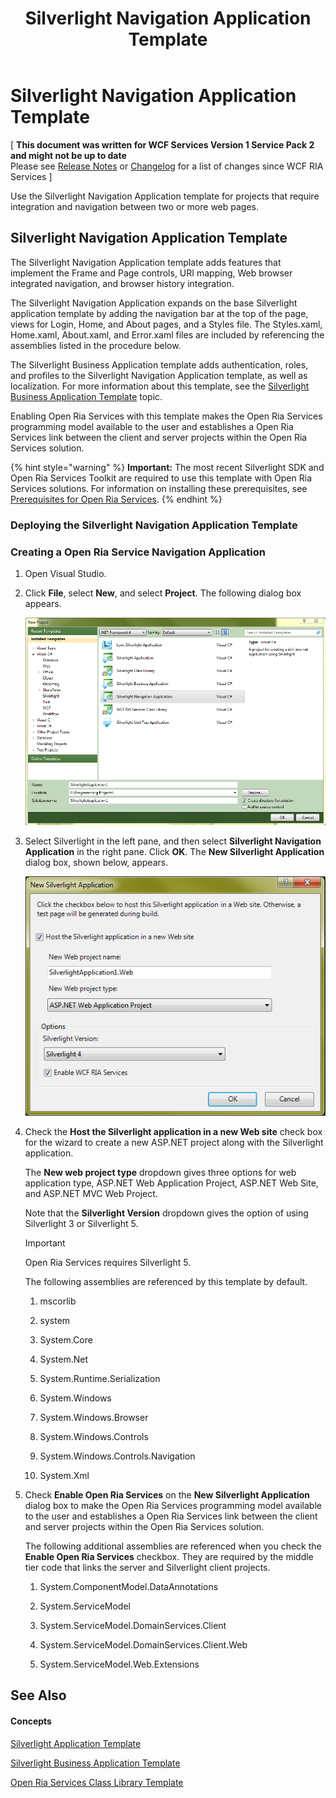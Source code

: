 ﻿---
title: Silverlight Navigation Application Template
TOCTitle: Silverlight Navigation Application Template
ms:assetid: 49a70018-48c6-4918-a6a6-775ea814248d
ms:mtpsurl: https://msdn.microsoft.com/en-us/library/Hh180767(v=VS.91)
ms:contentKeyID: 35437167
ms.date: 08/19/2013
mtps_version: v=VS.91
---

# Silverlight Navigation Application Template

\[ **This document was written for WCF Services Version 1 Service Pack 2 and might not be up to date** <br />
Please see [Release Notes](https://github.com/OpenRIAServices/OpenRiaServices/releases) or [Changelog](https://github.com/OpenRIAServices/OpenRiaServices/blob/main/Changelog.md) for a list of changes since WCF RIA Services \]

Use the Silverlight Navigation Application template for projects that require integration and navigation between two or more web pages.

## Silverlight Navigation Application Template

The Silverlight Navigation Application template adds features that implement the Frame and Page controls, URI mapping, Web browser integrated navigation, and browser history integration.

The Silverlight Navigation Application expands on the base Silverlight application template by adding the navigation bar at the top of the page, views for Login, Home, and About pages, and a Styles file. The Styles.xaml, Home.xaml, About.xaml, and Error.xaml files are included by referencing the assemblies listed in the procedure below.

The Silverlight Business Application template adds authentication, roles, and profiles to the Silverlight Navigation Application template, as well as localization. For more information about this template, see the [Silverlight Business Application Template](hh180769.md) topic.

Enabling Open Ria Services with this template makes the Open Ria Services programming model available to the user and establishes a Open Ria Services link between the client and server projects within the Open Ria Services solution.


{% hint style="warning" %}
**Important:** The most recent Silverlight SDK and Open Ria Services Toolkit are required to use this template with Open Ria Services solutions. For information on installing these prerequisites, see <A href="gg512106(v=vs.91).md">Prerequisites for Open Ria Services</A>.
{% endhint %}


### Deploying the Silverlight Navigation Application Template

### Creating a Open Ria Service Navigation Application

1.  Open Visual Studio.

2.  Click **File**, select **New**, and select **Project**. The following dialog box appears.
    
    ![New Silverlight Navigation Application Dialog](.gitbook/assets/Hh180767.new_sl_nav_app.png "New Silverlight Navigation Application Dialog")

3.  Select Silverlight in the left pane, and then select **Silverlight Navigation Application** in the right pane. Click **OK**. The **New Silverlight Application** dialog box, shown below, appears.
    
    ![New Silverlight Navigation Application Wizard](.gitbook/assets/Hh180770.new_sl_app_ui.png "New Silverlight Navigation Application Wizard")

4.  Check the **Host the Silverlight application in a new Web site** check box for the wizard to create a new ASP.NET project along with the Silverlight application.
    
    The **New web project type** dropdown gives three options for web application type, ASP.NET Web Application Project, ASP.NET Web Site, and ASP.NET MVC Web Project.
    
    Note that the **Silverlight Version** dropdown gives the option of using Silverlight 3 or Silverlight 5.
    

    > [!IMPORTANT]
    > Open Ria Services requires Silverlight 5.

    
    The following assemblies are referenced by this template by default.
    
    1.  mscorlib
    
    2.  system
    
    3.  System.Core
    
    4.  System.Net
    
    5.  System.Runtime.Serialization
    
    6.  System.Windows
    
    7.  System.Windows.Browser
    
    8.  System.Windows.Controls
    
    9.  System.Windows.Controls.Navigation
    
    10. System.Xml

5.  Check **Enable Open Ria Services** on the **New Silverlight Application** dialog box to make the Open Ria Services programming model available to the user and establishes a Open Ria Services link between the client and server projects within the Open Ria Services solution.
    
    The following additional assemblies are referenced when you check the **Enable Open Ria Services** checkbox. They are required by the middle tier code that links the server and Silverlight client projects.
    
    1.  System.ComponentModel.DataAnnotations
    
    2.  System.ServiceModel
    
    3.  System.ServiceModel.DomainServices.Client
    
    4.  System.ServiceModel.DomainServices.Client.Web
    
    5.  System.ServiceModel.Web.Extensions

## See Also

#### Concepts

[Silverlight Application Template](hh180770.md)

[Silverlight Business Application Template](hh180769.md)

[Open Ria Services Class Library Template](hh180768.md)

